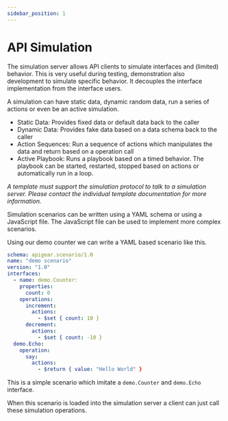```yaml
---
sidebar_position: 1
---
```


# API Simulation

The simulation server allows API clients to simulate interfaces and (limited) behavior. This is very useful during testing, demonstration also development to simulate specific behavior. It decouples the interface implementation from the interface users.

A simulation can have static data, dynamic random data, run a series of actions or even be an active simulation.

- Static Data: Provides fixed data or default data back to the caller
- Dynamic Data: Provides fake data based on a data schema back to the caller
- Action Sequences: Run a sequence of actions which manipulates the data and return based on a operation call
- Active Playbook: Runs a playbook based on a timed behavior. The playbook can be started, restarted, stopped based on actions or automatically run in a loop.

_A template must support the simulation protocol to talk to a simulation server. Please contact the individual template documentation for more information._

Simulation scenarios can be written using a YAML schema or using a JavaScript file. The JavaScript file can be used to implement more complex scenarios.

Using our demo counter we can write a YAML based scenario like this.

```yaml
schema: apigear.scenario/1.0
name: "demo scenario"
version: "1.0"
interfaces:
  - name: demo.Counter:
    properties:
      count: 0
    operations:
      increment:
        actions:
          - $set { count: 10 }
      decrement:
        actions:
          - $set { count: -10 }
  demo.Echo:
    operation:
      say:
        actions:
          - $return { value: "Hello World" }
```

This is a simple scenario which imitate a `demo.Counter` and `demo.Echo` interface.

When this scenario is loaded into the simulation server a client can just call these simulation operations.
